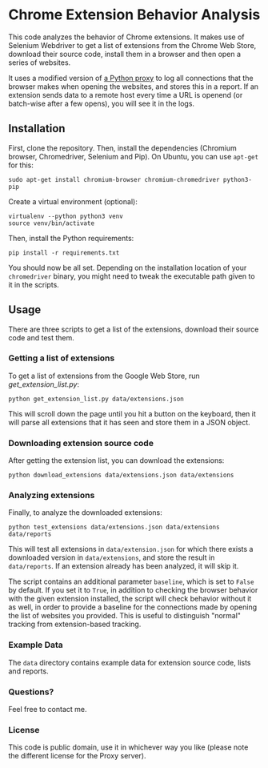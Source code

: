# Chrome Extension Behavior Analysis

This code analyzes the behavior of Chrome extensions. It makes use of Selenium Webdriver
to get a list of extensions from the Chrome Web Store, download their source code,
install them in a browser and then open a series of websites.

It uses a modified version of [a Python proxy](https://github.com/abhinavsingh/proxy.py) to log all connections that the browser makes when opening the websites, and stores this in a report. If an extension sends data to a remote host every time a URL is openend (or batch-wise after a few opens), you will see it in the logs.

## Installation

First, clone the repository. Then, install the dependencies (Chromium browser, Chromedriver, Selenium and Pip).
On Ubuntu, you can use `apt-get` for this:

    sudo apt-get install chromium-browser chromium-chromedriver python3-pip 

Create a virtual environment (optional):

    virtualenv --python python3 venv
    source venv/bin/activate

Then, install the Python requirements:

    pip install -r requirements.txt

You should now be all set. Depending on the installation location of your `chromedriver` binary, you might need to tweak the executable path given to it in the scripts.

## Usage

There are three scripts to get a list of the extensions, download their source code and test them.

### Getting a list of extensions

To get a list of extensions from the Google Web Store, run *get_extension_list.py*:

    python get_extension_list.py data/extensions.json

This will scroll down the page until you hit a button on the keyboard, then it will parse all extensions that it has seen and store them in a JSON object.

### Downloading extension source code

After getting the extension list, you can download the extensions:

    python download_extensions data/extensions.json data/extensions

### Analyzing extensions

Finally, to analyze the downloaded extensions:

    python test_extensions data/extensions.json data/extensions data/reports

This will test all extensions in `data/extension.json` for which there exists a downloaded version in `data/extensions`, and store the result in `data/reports`. If an extension already has been analyzed, it will skip it.

The script contains an additional parameter `baseline`, which is set to `False` by default. If you set it to `True`, in addition to checking the browser behavior with the given extension installed, the script will check behavior without it as well, in order to provide a baseline for the connections made by opening the list of websites you provided. This is useful to distinguish "normal" tracking from extension-based tracking.

### Example Data

The `data` directory contains example data for extension source code, lists and reports.

### Questions?

Feel free to contact me.

### License

This code is public domain, use it in whichever way you like (please note the different license for the Proxy server).
